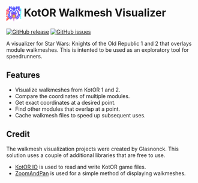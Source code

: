 <h1> <img src="WalkmeshVisualizerWpf/Resources/Icon.png" height="40" width="40" align="top" /> KotOR Walkmesh Visualizer</h1>

[![GitHub release](https://img.shields.io/github/v/release/Glasnonck/WalkmeshVisualizer.svg)](https://github.com/Glasnonck/WalkmeshVisualizer/releases/latest)
[![GitHub issues](https://img.shields.io/github/issues/Glasnonck/WalkmeshVisualizer.svg)](https://github.com/Glasnonck/WalkmeshVisualizer/issues)

A visualizer for Star Wars: Knights of the Old Republic 1 and 2 that overlays module walkmeshes. This is intented to be used as an exploratory tool for speedrunners.

## Features
* Visualize walkmeshes from KotOR 1 and 2.
* Compare the coordinates of multiple modules.
* Get exact coordinates at a desired point.
* Find other modules that overlap at a point.
* Cache walkmesh files to speed up subsequent uses.

## Credit
The walkmesh visualization projects were created by Glasnonck. This solution uses a couple of additional libraries that are free to use.
* [KotOR IO](https://github.com/LaneDibello/KotOR_IO) is used to read and write KotOR game files.
* [ZoomAndPan](https://www.codeproject.com/Articles/85603/A-WPF-custom-control-for-zooming-and-panning) is used for a simple method of displaying walkmeshes.